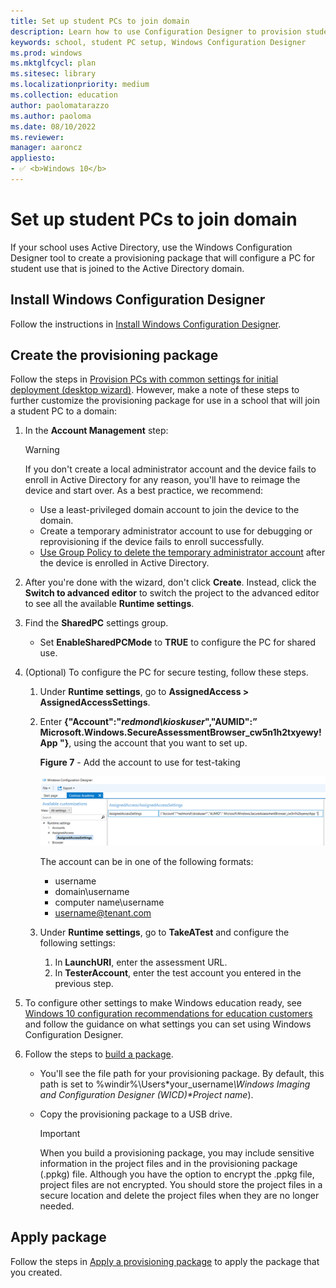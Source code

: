 ```yaml
---
title: Set up student PCs to join domain
description: Learn how to use Configuration Designer to provision student devices to join Active Directory.
keywords: school, student PC setup, Windows Configuration Designer
ms.prod: windows
ms.mktglfcycl: plan
ms.sitesec: library
ms.localizationpriority: medium
ms.collection: education
author: paolomatarazzo
ms.author: paoloma
ms.date: 08/10/2022
ms.reviewer: 
manager: aaroncz
appliesto:
- ✅ <b>Windows 10</b>
---
```


# Set up student PCs to join domain

If your school uses Active Directory, use the Windows Configuration Designer tool to create a provisioning package that will configure a PC for student use that is joined to the Active Directory domain. 

## Install Windows Configuration Designer
Follow the instructions in [Install Windows Configuration Designer](/windows/configuration/provisioning-packages/provisioning-install-icd).

## Create the provisioning package
Follow the steps in [Provision PCs with common settings for initial deployment (desktop wizard)](/windows/configuration/provisioning-packages/provision-pcs-for-initial-deployment). However, make a note of these steps to further customize the provisioning package for use in a school that will join a student PC to a domain:

1. In the **Account Management** step:

    > [!WARNING] 
    > If you don't create a local administrator account and the device fails to enroll in Active Directory for any reason, you'll have to reimage the device and start over. As a best practice, we recommend:
    >   - Use a least-privileged domain account to join the device to the domain.
    >   - Create a temporary administrator account to use for debugging or reprovisioning if the device fails to enroll successfully.
    >   - [Use Group Policy to delete the temporary administrator account](/archive/blogs/canitpro/group-policy-creating-a-standard-local-admin-account) after the device is enrolled in Active Directory.

2. After you're done with the wizard, don't click **Create**. Instead, click the **Switch to advanced editor** to switch the project to the advanced editor to see all the available **Runtime settings**.
3. Find the **SharedPC** settings group.
    - Set **EnableSharedPCMode** to **TRUE** to configure the PC for shared use.
4. (Optional) To configure the PC for secure testing, follow these steps.
   1. Under **Runtime settings**, go to **AssignedAccess > AssignedAccessSettings**.
   2. Enter **{"Account":"*redmond\\kioskuser*","AUMID":” Microsoft.Windows.SecureAssessmentBrowser_cw5n1h2txyewy!App "}**, using the account that you want to set up.

      **Figure 7** - Add the account to use for test-taking

      ![Add the account to use for test-taking.](images/wcd/wcd_settings_assignedaccess.png)

      The account can be in one of the following formats:
      - username
      - domain\username
      - computer name\\username
      - username@tenant.com

   3. Under **Runtime settings**, go to **TakeATest** and configure the following settings:
      1. In **LaunchURI**, enter the assessment URL.
      2. In **TesterAccount**, enter the test account you entered in the previous step.

5. To configure other settings to make Windows education ready, see [Windows 10 configuration recommendations for education customers](configure-windows-for-education.md) and follow the guidance on what settings you can set using Windows Configuration Designer.

6. Follow the steps to [build a package](/windows/configuration/provisioning-packages/provisioning-create-package#build-package). 
   - You'll see the file path for your provisioning package. By default, this path is set to %windir%\Users\*your_username<em>\Windows Imaging and Configuration Designer (WICD)\*Project name</em>). 
   - Copy the provisioning package to a USB drive.

     > [!IMPORTANT]
     > When you build a provisioning package, you may include sensitive information in the project files and in the provisioning package (.ppkg) file. Although you have the option to encrypt the .ppkg file, project files are not encrypted. You should store the project files in a secure location and delete the project files when they are no longer needed.


## Apply package
Follow the steps in [Apply a provisioning package](/windows/configuration/provisioning-packages/provisioning-apply-package) to apply the package that you created.



